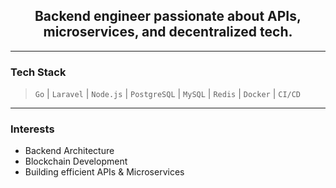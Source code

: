 <h2 align="center">
  Backend engineer passionate about APIs, microservices, and decentralized tech.
</h2>

---

### Tech Stack  
> `Go` | `Laravel` | `Node.js` | `PostgreSQL` | `MySQL` | `Redis` | `Docker` | `CI/CD`

---

### Interests
- Backend Architecture
- Blockchain Development
- Building efficient APIs & Microservices
